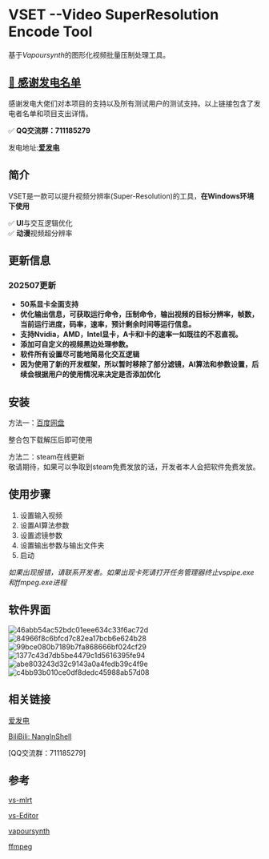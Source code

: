 # VSET --Video SuperResolution Encode Tool
基于*Vapoursynth*的图形化视频批量压制处理工具。

## [💬 感谢发电名单](https://github.com/NangInShell/VSET/blob/main/Thanks.md)
感谢发电大佬们对本项目的支持以及所有测试用户的测试支持。以上链接包含了发电者名单和项目支出详情。

&#x2705; **QQ交流群：711185279**

发电地址:[**爱发电**](https://afdian.tv/a/NangInShell)  

## 简介
VSET是一款可以提升视频分辨率(Super-Resolution)的工具，**在Windows环境下使用**

&#x2705; **UI**与交互逻辑优化   
&#x2705; **动漫**视频超分辨率  

## 更新信息
### 202507更新

- **50系显卡全面支持**
- **优化输出信息，可获取运行命令，压制命令，输出视频的目标分辨率，帧数，当前运行进度，码率，速率，预计剩余时间等运行信息。**
- **支持Nvidia，AMD，Intel显卡，A卡和I卡的速率一如既往的不忍直视。**
- **添加可自定义的视频黑边处理参数。**
- **软件所有设置尽可能地简易化交互逻辑**
- **因为使用了新的开发框架，所以暂时移除了部分滤镜，AI算法和参数设置，后续会根据用户的使用情况来决定是否添加优化**

## 安装
方法一：[百度网盘](https://pan.baidu.com/s/1RtnSbkfH6-KIOqVJbbv5Uw?pwd=nang)

整合包下载解压后即可使用

方法二：steam在线更新  
敬请期待，如果可以争取到steam免费发放的话，开发者本人会把软件免费发放。

## 使用步骤   
1. 设置输入视频  
2. 设置AI算法参数  
3. 设置滤镜参数  
4. 设置输出参数与输出文件夹 
5. 启动  

*如果出现报错，请联系开发者。如果出现卡死请打开任务管理器终止vspipe.exe和ffmpeg.exe进程*

## 软件界面
![46abb54ac52bdc01eee634c33f6ac72d](https://github.com/user-attachments/assets/d26125e4-33ec-4cfc-ba99-d247e36d80f4)  
![84966f8c6bfcd7c82ea17bcb6e624b28](https://github.com/user-attachments/assets/f7c9a405-2d86-4c8c-98ec-b83459c05dfb)  
![99bce080b7189b7fa868666bf024cf29](https://github.com/user-attachments/assets/c8054072-a19f-4e3f-a483-1b5006f6bb2f)  
![1377c43d7db5be4479c1d5616395fe94](https://github.com/user-attachments/assets/7fbc7a1f-c0fa-45d5-b388-9b7f6a6c69a2)  
![abe803243d32c9143a0a4fedb39c4f9e](https://github.com/user-attachments/assets/a1bd51af-46cc-46e4-a0b1-b900c6ac992e)  
![c4bb93b010ce0df8dedc45988ab57d08](https://github.com/user-attachments/assets/4769f2a8-624e-442a-8fc0-54e568048984)  

## 相关链接
[爱发电](https://afdian.tv/a/NangInShell)  

[BiliBili: NangInShell](https://space.bilibili.com/335908558)   

[QQ交流群：711185279]

## 参考

[vs-mlrt](https://github.com/AmusementClub/vs-mlrt)

[vs-Editor](https://github.com/YomikoR/VapourSynth-Editor)

[vapoursynth](https://github.com/vapoursynth/vapoursynth)

[ffmpeg](https://github.com/FFmpeg/FFmpeg)
